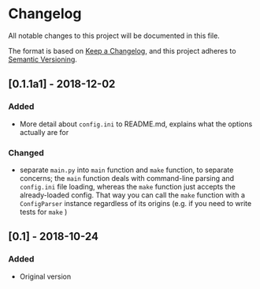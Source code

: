 # Changelog
All notable changes to this project will be documented in this file.

The format is based on [Keep a Changelog](https://keepachangelog.com/en/1.0.0/),
and this project adheres to [Semantic Versioning](https://semver.org/spec/v2.0.0.html).

## [0.1.1a1] - 2018-12-02
### Added
- More detail about `config.ini` to README.md, explains what the options actually are for

### Changed
- separate `main.py` into `main` function and `make` function, to separate concerns; 
the `main` function deals with command-line parsing and `config.ini` file loading, whereas 
the `make` function just accepts the already-loaded config. That way you can call the 
`make` function with a `ConfigParser` instance regardless of its origins (e.g. if you need 
to write tests for `make` )

## [0.1] - 2018-10-24
### Added
- Original version